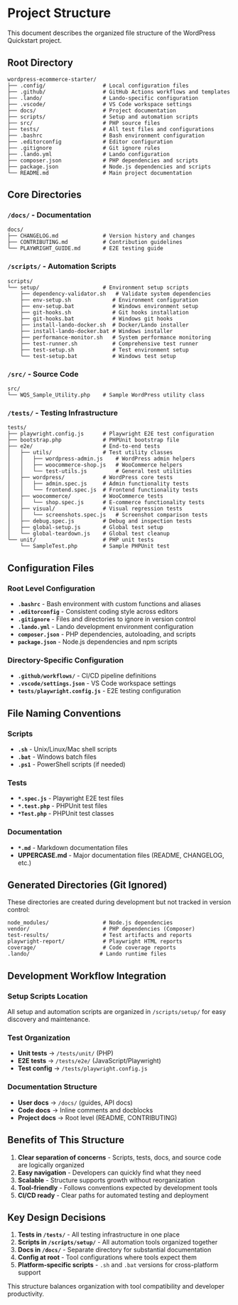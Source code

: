 # Project Structure

This document describes the organized file structure of the WordPress Quickstart project.

## Root Directory

```
wordpress-ecommerce-starter/
├── .config/                  # Local configuration files
├── .github/                  # GitHub Actions workflows and templates
├── .lando/                   # Lando-specific configuration
├── .vscode/                  # VS Code workspace settings
├── docs/                     # Project documentation
├── scripts/                  # Setup and automation scripts
├── src/                      # PHP source files
├── tests/                    # All test files and configurations
├── .bashrc                   # Bash environment configuration
├── .editorconfig             # Editor configuration
├── .gitignore                # Git ignore rules
├── .lando.yml                # Lando configuration
├── composer.json             # PHP dependencies and scripts
├── package.json              # Node.js dependencies and scripts
└── README.md                 # Main project documentation
```

## Core Directories

### `/docs/` - Documentation

```
docs/
├── CHANGELOG.md              # Version history and changes
├── CONTRIBUTING.md           # Contribution guidelines
└── PLAYWRIGHT_GUIDE.md       # E2E testing guide
```

### `/scripts/` - Automation Scripts

```
scripts/
└── setup/                    # Environment setup scripts
    ├── dependency-validator.sh   # Validate system dependencies
    ├── env-setup.sh             # Environment configuration
    ├── env-setup.bat            # Windows environment setup
    ├── git-hooks.sh             # Git hooks installation
    ├── git-hooks.bat            # Windows git hooks
    ├── install-lando-docker.sh  # Docker/Lando installer
    ├── install-lando-docker.bat # Windows installer
    ├── performance-monitor.sh   # System performance monitoring
    ├── test-runner.sh           # Comprehensive test runner
    ├── test-setup.sh            # Test environment setup
    └── test-setup.bat           # Windows test setup
```

### `/src/` - Source Code

```
src/
└── WQS_Sample_Utility.php    # Sample WordPress utility class
```

### `/tests/` - Testing Infrastructure

```
tests/
├── playwright.config.js      # Playwright E2E test configuration
├── bootstrap.php             # PHPUnit bootstrap file
├── e2e/                      # End-to-end tests
│   ├── utils/                # Test utility classes
│   │   ├── wordpress-admin.js    # WordPress admin helpers
│   │   ├── woocommerce-shop.js   # WooCommerce helpers
│   │   └── test-utils.js         # General test utilities
│   ├── wordpress/            # WordPress core tests
│   │   ├── admin.spec.js     # Admin functionality tests
│   │   └── frontend.spec.js  # Frontend functionality tests
│   ├── woocommerce/          # WooCommerce tests
│   │   └── shop.spec.js      # E-commerce functionality tests
│   ├── visual/               # Visual regression tests
│   │   └── screenshots.spec.js   # Screenshot comparison tests
│   ├── debug.spec.js         # Debug and inspection tests
│   ├── global-setup.js       # Global test setup
│   └── global-teardown.js    # Global test cleanup
└── unit/                     # PHP unit tests
    └── SampleTest.php        # Sample PHPUnit test
```

## Configuration Files

### Root Level Configuration

- **`.bashrc`** - Bash environment with custom functions and aliases
- **`.editorconfig`** - Consistent coding style across editors
- **`.gitignore`** - Files and directories to ignore in version control
- **`.lando.yml`** - Lando development environment configuration
- **`composer.json`** - PHP dependencies, autoloading, and scripts
- **`package.json`** - Node.js dependencies and npm scripts

### Directory-Specific Configuration

- **`.github/workflows/`** - CI/CD pipeline definitions
- **`.vscode/settings.json`** - VS Code workspace settings
- **`tests/playwright.config.js`** - E2E testing configuration

## File Naming Conventions

### Scripts

- **`.sh`** - Unix/Linux/Mac shell scripts
- **`.bat`** - Windows batch files
- **`.ps1`** - PowerShell scripts (if needed)

### Tests

- **`*.spec.js`** - Playwright E2E test files
- **`*.test.php`** - PHPUnit test files
- **`*Test.php`** - PHPUnit test classes

### Documentation

- **`*.md`** - Markdown documentation files
- **UPPERCASE.md** - Major documentation files (README, CHANGELOG, etc.)

## Generated Directories (Git Ignored)

These directories are created during development but not tracked in version control:

```
node_modules/                 # Node.js dependencies
vendor/                       # PHP dependencies (Composer)
test-results/                 # Test artifacts and reports
playwright-report/            # Playwright HTML reports
coverage/                     # Code coverage reports
.lando/                      # Lando runtime files
```

## Development Workflow Integration

### Setup Scripts Location

All setup and automation scripts are organized in `/scripts/setup/` for easy discovery and maintenance.

### Test Organization

- **Unit tests** → `/tests/unit/` (PHP)
- **E2E tests** → `/tests/e2e/` (JavaScript/Playwright)
- **Test config** → `/tests/playwright.config.js`

### Documentation Structure

- **User docs** → `/docs/` (guides, API docs)
- **Code docs** → Inline comments and docblocks
- **Project docs** → Root level (README, CONTRIBUTING)

## Benefits of This Structure

1. **Clear separation of concerns** - Scripts, tests, docs, and source code are logically organized
2. **Easy navigation** - Developers can quickly find what they need
3. **Scalable** - Structure supports growth without reorganization
4. **Tool-friendly** - Follows conventions expected by development tools
5. **CI/CD ready** - Clear paths for automated testing and deployment

## Key Design Decisions

1. **Tests in `/tests/`** - All testing infrastructure in one place
2. **Scripts in `/scripts/setup/`** - All automation tools organized together
3. **Docs in `/docs/`** - Separate directory for substantial documentation
4. **Config at root** - Tool configurations where tools expect them
5. **Platform-specific scripts** - `.sh` and `.bat` versions for cross-platform support

This structure balances organization with tool compatibility and developer productivity.
